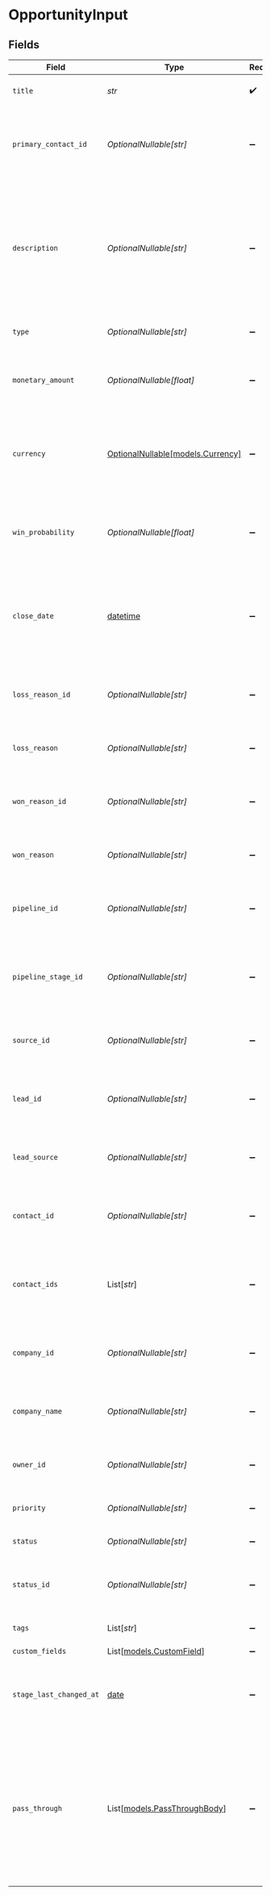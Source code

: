 # OpportunityInput


## Fields

| Field                                                                                                                                                                                                 | Type                                                                                                                                                                                                  | Required                                                                                                                                                                                              | Description                                                                                                                                                                                           | Example                                                                                                                                                                                               |
| ----------------------------------------------------------------------------------------------------------------------------------------------------------------------------------------------------- | ----------------------------------------------------------------------------------------------------------------------------------------------------------------------------------------------------- | ----------------------------------------------------------------------------------------------------------------------------------------------------------------------------------------------------- | ----------------------------------------------------------------------------------------------------------------------------------------------------------------------------------------------------- | ----------------------------------------------------------------------------------------------------------------------------------------------------------------------------------------------------- |
| `title`                                                                                                                                                                                               | *str*                                                                                                                                                                                                 | :heavy_check_mark:                                                                                                                                                                                    | The title or name of the opportunity.                                                                                                                                                                 | New Rocket                                                                                                                                                                                            |
| `primary_contact_id`                                                                                                                                                                                  | *OptionalNullable[str]*                                                                                                                                                                               | :heavy_minus_sign:                                                                                                                                                                                    | The unique identifier of the primary contact associated with the opportunity.                                                                                                                         | 12345                                                                                                                                                                                                 |
| `description`                                                                                                                                                                                         | *OptionalNullable[str]*                                                                                                                                                                               | :heavy_minus_sign:                                                                                                                                                                                    | A description of the opportunity.                                                                                                                                                                     | Opportunities are created for People and Companies that are interested in buying your products or services. Create Opportunities for People and Companies to move them through one of your Pipelines. |
| `type`                                                                                                                                                                                                | *OptionalNullable[str]*                                                                                                                                                                               | :heavy_minus_sign:                                                                                                                                                                                    | The type of the opportunity                                                                                                                                                                           | Existing Customer - Upgrade                                                                                                                                                                           |
| `monetary_amount`                                                                                                                                                                                     | *OptionalNullable[float]*                                                                                                                                                                             | :heavy_minus_sign:                                                                                                                                                                                    | The monetary value associated with the opportunity                                                                                                                                                    | 75000                                                                                                                                                                                                 |
| `currency`                                                                                                                                                                                            | [OptionalNullable[models.Currency]](../models/currency.md)                                                                                                                                            | :heavy_minus_sign:                                                                                                                                                                                    | Indicates the associated currency for an amount of money. Values correspond to [ISO 4217](https://en.wikipedia.org/wiki/ISO_4217).                                                                    | USD                                                                                                                                                                                                   |
| `win_probability`                                                                                                                                                                                     | *OptionalNullable[float]*                                                                                                                                                                             | :heavy_minus_sign:                                                                                                                                                                                    | The probability of winning the opportunity, expressed as a percentage.                                                                                                                                | 40                                                                                                                                                                                                    |
| `close_date`                                                                                                                                                                                          | [datetime](https://docs.python.org/3/library/datetime.html#datetime-objects)                                                                                                                          | :heavy_minus_sign:                                                                                                                                                                                    | The actual closing date for the opportunity. If close_date is null, the opportunity is not closed yet.                                                                                                | 2020-10-30                                                                                                                                                                                            |
| `loss_reason_id`                                                                                                                                                                                      | *OptionalNullable[str]*                                                                                                                                                                               | :heavy_minus_sign:                                                                                                                                                                                    | The unique identifier of the reason why the opportunity was lost.                                                                                                                                     | 12345                                                                                                                                                                                                 |
| `loss_reason`                                                                                                                                                                                         | *OptionalNullable[str]*                                                                                                                                                                               | :heavy_minus_sign:                                                                                                                                                                                    | The reason why the opportunity was lost.                                                                                                                                                              | No budget                                                                                                                                                                                             |
| `won_reason_id`                                                                                                                                                                                       | *OptionalNullable[str]*                                                                                                                                                                               | :heavy_minus_sign:                                                                                                                                                                                    | The unique identifier of the reason why the opportunity was won.                                                                                                                                      | 12345                                                                                                                                                                                                 |
| `won_reason`                                                                                                                                                                                          | *OptionalNullable[str]*                                                                                                                                                                               | :heavy_minus_sign:                                                                                                                                                                                    | The reason why the opportunity was won.                                                                                                                                                               | Best pitch                                                                                                                                                                                            |
| `pipeline_id`                                                                                                                                                                                         | *OptionalNullable[str]*                                                                                                                                                                               | :heavy_minus_sign:                                                                                                                                                                                    | The unique identifier of the pipeline associated with the opportunity                                                                                                                                 | 12345                                                                                                                                                                                                 |
| `pipeline_stage_id`                                                                                                                                                                                   | *OptionalNullable[str]*                                                                                                                                                                               | :heavy_minus_sign:                                                                                                                                                                                    | The unique identifier of the stage in the pipeline associated with the opportunity.                                                                                                                   | 12345                                                                                                                                                                                                 |
| `source_id`                                                                                                                                                                                           | *OptionalNullable[str]*                                                                                                                                                                               | :heavy_minus_sign:                                                                                                                                                                                    | The unique identifier of the source of the opportunity.                                                                                                                                               | 12345                                                                                                                                                                                                 |
| `lead_id`                                                                                                                                                                                             | *OptionalNullable[str]*                                                                                                                                                                               | :heavy_minus_sign:                                                                                                                                                                                    | The unique identifier of the lead associated with the opportunity.                                                                                                                                    | 12345                                                                                                                                                                                                 |
| `lead_source`                                                                                                                                                                                         | *OptionalNullable[str]*                                                                                                                                                                               | :heavy_minus_sign:                                                                                                                                                                                    | The source of the lead associated with the opportunity.                                                                                                                                               | Website                                                                                                                                                                                               |
| `contact_id`                                                                                                                                                                                          | *OptionalNullable[str]*                                                                                                                                                                               | :heavy_minus_sign:                                                                                                                                                                                    | The unique identifier of the contact associated with the opportunity.                                                                                                                                 | 12345                                                                                                                                                                                                 |
| `contact_ids`                                                                                                                                                                                         | List[*str*]                                                                                                                                                                                           | :heavy_minus_sign:                                                                                                                                                                                    | An array of unique identifiers of all contacts associated with the opportunity.                                                                                                                       |                                                                                                                                                                                                       |
| `company_id`                                                                                                                                                                                          | *OptionalNullable[str]*                                                                                                                                                                               | :heavy_minus_sign:                                                                                                                                                                                    | The unique identifier of the company associated with the opportunity.                                                                                                                                 | 12345                                                                                                                                                                                                 |
| `company_name`                                                                                                                                                                                        | *OptionalNullable[str]*                                                                                                                                                                               | :heavy_minus_sign:                                                                                                                                                                                    | The name of the company associated with the opportunity.                                                                                                                                              | Copper                                                                                                                                                                                                |
| `owner_id`                                                                                                                                                                                            | *OptionalNullable[str]*                                                                                                                                                                               | :heavy_minus_sign:                                                                                                                                                                                    | The unique identifier of the user who owns the opportunity.                                                                                                                                           | 12345                                                                                                                                                                                                 |
| `priority`                                                                                                                                                                                            | *OptionalNullable[str]*                                                                                                                                                                               | :heavy_minus_sign:                                                                                                                                                                                    | The priority level of the opportunity.                                                                                                                                                                | None                                                                                                                                                                                                  |
| `status`                                                                                                                                                                                              | *OptionalNullable[str]*                                                                                                                                                                               | :heavy_minus_sign:                                                                                                                                                                                    | The current status of the opportunity.                                                                                                                                                                | Open                                                                                                                                                                                                  |
| `status_id`                                                                                                                                                                                           | *OptionalNullable[str]*                                                                                                                                                                               | :heavy_minus_sign:                                                                                                                                                                                    | The unique identifier of the current status of the opportunity.                                                                                                                                       | 12345                                                                                                                                                                                                 |
| `tags`                                                                                                                                                                                                | List[*str*]                                                                                                                                                                                           | :heavy_minus_sign:                                                                                                                                                                                    | N/A                                                                                                                                                                                                   | [<br/>"New"<br/>]                                                                                                                                                                                     |
| `custom_fields`                                                                                                                                                                                       | List[[models.CustomField](../models/customfield.md)]                                                                                                                                                  | :heavy_minus_sign:                                                                                                                                                                                    | N/A                                                                                                                                                                                                   |                                                                                                                                                                                                       |
| `stage_last_changed_at`                                                                                                                                                                               | [date](https://docs.python.org/3/library/datetime.html#date-objects)                                                                                                                                  | :heavy_minus_sign:                                                                                                                                                                                    | The date and time when the stage of the opportunity was last changed.                                                                                                                                 | 2020-09-30T07:43:32.000Z                                                                                                                                                                              |
| `pass_through`                                                                                                                                                                                        | List[[models.PassThroughBody](../models/passthroughbody.md)]                                                                                                                                          | :heavy_minus_sign:                                                                                                                                                                                    | The pass_through property allows passing service-specific, custom data or structured modifications in request body when creating or updating resources.                                               |                                                                                                                                                                                                       |